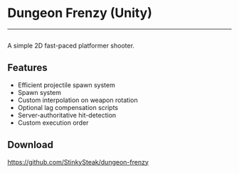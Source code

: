 # Dungeon Frenzy (Unity)

---

<figure><img src="../../images/samples/dungeon-frenzy.gif" alt=""><figcaption></figcaption></figure>

A simple 2D fast-paced platformer shooter.

## Features

- Efficient projectile spawn system
- Spawn system
- Custom interpolation on weapon rotation
- Optional lag compensation scripts
- Server-authoritative hit-detection
- Custom execution order

## Download

https://github.com/StinkySteak/dungeon-frenzy